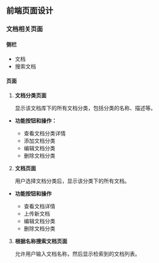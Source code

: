 ## 前端页面设计

### 文档相关页面

#### 侧栏

- 文档
- 搜索文档

#### 页面

1. **文档分类页面**

   显示该文档库下的所有文档分类，包括分类的名称、描述等。

  - **功能按钮和操作：**

    - 查看文档分类详情
    - 添加文档分类
    - 编辑文档分类
    - 删除文档分类

2. **文档页面**

   用户选择文档分类后，显示该分类下的所有文档。

  - **功能按钮和操作**

    - 查看文档详情
    - 上传新文档
    - 编辑文档分类
    - 删除文档分类

3. **根据名称搜索文档页面**

   允许用户输入文档名称，然后显示检索到的文档列表。

